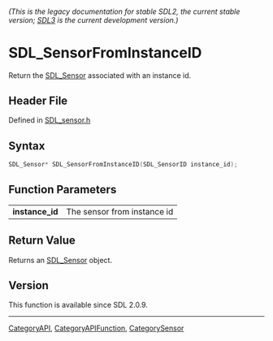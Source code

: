 ###### (This is the legacy documentation for stable SDL2, the current stable version; [SDL3](https://wiki.libsdl.org/SDL3/) is the current development version.)
# SDL_SensorFromInstanceID

Return the [SDL_Sensor](SDL_Sensor) associated with an instance id.

## Header File

Defined in [SDL_sensor.h](https://github.com/libsdl-org/SDL/blob/SDL2/include/SDL_sensor.h)

## Syntax

```c
SDL_Sensor* SDL_SensorFromInstanceID(SDL_SensorID instance_id);

```

## Function Parameters

|                     |                             |
| ------------------- | --------------------------- |
| **instance_id**     | The sensor from instance id |

## Return Value

Returns an [SDL_Sensor](SDL_Sensor) object.

## Version

This function is available since SDL 2.0.9.

----
[CategoryAPI](CategoryAPI), [CategoryAPIFunction](CategoryAPIFunction), [CategorySensor](CategorySensor)

